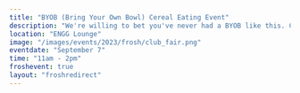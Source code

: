 ```yaml
---
title: "BYOB (Bring Your Own Bowl) Cereal Eating Event"
description: "We're willing to bet you've never had a BYOB like this. Cereal is the staple food of an engineer's breakfast, so don't be afraid to come out and have some with us!"
location: "ENGG Lounge"
image: "/images/events/2023/frosh/club_fair.png"
eventdate: "September 7"
time: "11am - 2pm"
froshevent: true
layout: "froshredirect"
---
```

